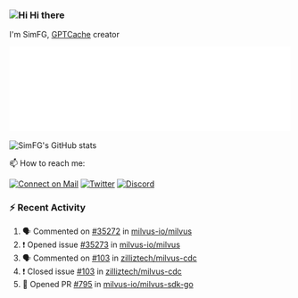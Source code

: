 ### <img src='https://qpluspicture.oss-cn-beijing.aliyuncs.com/6LjjQA/Hi.gif' alt='Hi' width="24"/> Hi there

I'm SimFG, [GPTCache](https://github.com/zilliztech/GPTCache) creator

![Metrics 👋](/metrics.plugin.followup.user.svg)

![SimFG's GitHub stats](https://github-readme-stats.vercel.app/api?username=SimFG&show_icons=true&theme=radical&count_private=true)

📫 How to reach me:

[![Connect on Mail](https://img.shields.io/badge/Ask%20me-anything-1abc9c.svg)](mailto:1142838399@qq.com)
[![Twitter](https://img.shields.io/twitter/follow/FogSim?style=social)](https://twitter.com/FogSim)
[![Discord](https://img.shields.io/discord/1092648432495251507?label=Discord&logo=discord)](https://discord.gg/Q8C6WEjSWV)

### :zap: Recent Activity

<!--START_SECTION:activity-->
1. 🗣 Commented on [#35272](https://github.com/milvus-io/milvus/issues/35272) in [milvus-io/milvus](https://github.com/milvus-io/milvus)
2. ❗️ Opened issue [#35273](https://github.com/milvus-io/milvus/issues/35273) in [milvus-io/milvus](https://github.com/milvus-io/milvus)
3. 🗣 Commented on [#103](https://github.com/zilliztech/milvus-cdc/issues/103) in [zilliztech/milvus-cdc](https://github.com/zilliztech/milvus-cdc)
4. ❗️ Closed issue [#103](https://github.com/zilliztech/milvus-cdc/issues/103) in [zilliztech/milvus-cdc](https://github.com/zilliztech/milvus-cdc)
5. 💪 Opened PR [#795](https://github.com/milvus-io/milvus-sdk-go/pull/795) in [milvus-io/milvus-sdk-go](https://github.com/milvus-io/milvus-sdk-go)
<!--END_SECTION:activity-->

